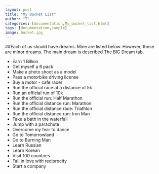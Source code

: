 ```yaml
---
layout: post
title: "My Bucket List"
author: "T"
categories: [documentation,My_bucket_list.html]
tags: [documentation,sample]
image: bucket.jpg
---
```


##Each of us should have dreams. Mine are listed below. However, these are minor dreams. The main dream is described The BIG Dream tab.

- Earn 1 Billion
- Get myself a 6 pack
- Make a photo shoot as a model
- Pass a motorbike driving license
- Buy a motor - cafe racer
- Run the official race at a distance of 5k
- Run an official run of 10k
- Run the official run: Half Marathon
- Run the official distance run: Marathon
- Run the official distance race: Triathlon
- Run the official distance run: Iron Man
- Take a bath in the waterfall
- Jump with a parachute
- Overcome my fear to dance
- Go to Tomorrowland
- Go to Burning Man
- Learn Russian
- Learn Korean
- Visit 100 countries
- Fall in love with reciprocity
- Start a company

